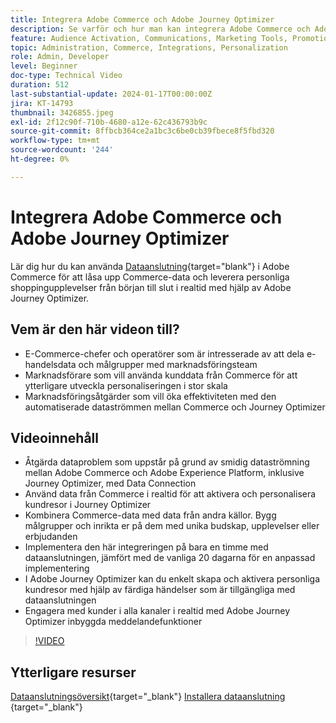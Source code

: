 ```yaml
---
title: Integrera Adobe Commerce och Adobe Journey Optimizer
description: Se varför och hur man kan integrera Adobe Commerce och Adobe Journey Optimizer.
feature: Audience Activation, Communications, Marketing Tools, Promotions/Events
topic: Administration, Commerce, Integrations, Personalization
role: Admin, Developer
level: Beginner
doc-type: Technical Video
duration: 512
last-substantial-update: 2024-01-17T00:00:00Z
jira: KT-14793
thumbnail: 3426855.jpeg
exl-id: 2f12c90f-710b-4680-a12e-62c436793b9c
source-git-commit: 8ffbcb364ce2a1bc3c6be0cb39fbece8f5fbd320
workflow-type: tm+mt
source-wordcount: '244'
ht-degree: 0%

---
```


# Integrera Adobe Commerce och Adobe Journey Optimizer

Lär dig hur du kan använda [Dataanslutning](https://experienceleague.adobe.com/docs/commerce-merchant-services/data-connection/overview.html){target="blank"} i Adobe Commerce för att låsa upp Commerce-data och leverera personliga shoppingupplevelser från början till slut i realtid med hjälp av Adobe Journey Optimizer.

## Vem är den här videon till?

- E-Commerce-chefer och operatörer som är intresserade av att dela e-handelsdata och målgrupper med marknadsföringsteam
- Marknadsförare som vill använda kunddata från Commerce för att ytterligare utveckla personaliseringen i stor skala
- Marknadsföringsåtgärder som vill öka effektiviteten med den automatiserade dataströmmen mellan Commerce och Journey Optimizer

## Videoinnehåll

- Åtgärda dataproblem som uppstår på grund av smidig dataströmning mellan Adobe Commerce och Adobe Experience Platform, inklusive Journey Optimizer, med Data Connection
- Använd data från Commerce i realtid för att aktivera och personalisera kundresor i Journey Optimizer
- Kombinera Commerce-data med data från andra källor. Bygg målgrupper och inrikta er på dem med unika budskap, upplevelser eller erbjudanden
- Implementera den här integreringen på bara en timme med dataanslutningen, jämfört med de vanliga 20 dagarna för en anpassad implementering
- I Adobe Journey Optimizer kan du enkelt skapa och aktivera personliga kundresor med hjälp av färdiga händelser som är tillgängliga med dataanslutningen
- Engagera med kunder i alla kanaler i realtid med Adobe Journey Optimizer inbyggda meddelandefunktioner

>[!VIDEO](https://video.tv.adobe.com/v/3426855/?learn=on)

## Ytterligare resurser

[Dataanslutningsöversikt](https://experienceleague.adobe.com/docs/commerce-merchant-services/data-connection/overview.html){target="_blank"}
[Installera dataanslutning ](https://experienceleague.adobe.com/docs/commerce-merchant-services/data-connection/fundamentals/install.html){target="_blank"}
